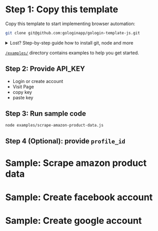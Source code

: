 # Step 1: Copy this template

Copy this template to start implementing browser automation:

```sh
git clone git@github.com:gologinapp/gologin-template-js.git
```

<details>
<summary>Lost? Step-by-step guide how to install git, node and more</summary>

## Install Node
## Install dependecies

</details>

[`/examples/`](https://github.com/gologin-docs/gologin-template-js/tree/main/examples)
directory contains examples to help you get started. 

## Step 2: Provide API_KEY

- Login or create account
- Visit Page
- copy key
- paste key

## Step 3: Run sample code

```
node examples/scrape-amazon-product-data.js
```

## Step 4 (Optional): provide `profile_id`

Sample: Scrape amazon product data
====


Sample: Create facebook account
====


Sample: Create google account
====




